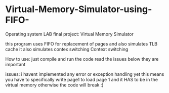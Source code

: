 # Virtual-Memory-Simulator-using-FIFO-
Operating system LAB final project: Virtual Memory Simulator

this program uses FIFO for replacement of pages and also simulates TLB cache
it also simulates contex switching Context switching 

How to use:
just compile and run the code read the issues below they are important

issues:
i havent implemented any error or exception handling yet 
this means you have to specifically write page1 to load page 1 and it HAS to be in the virtual memory otherwise the code will break :)
